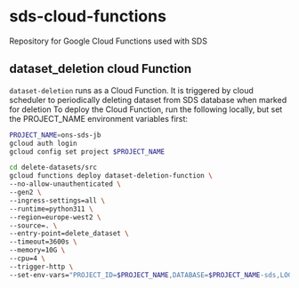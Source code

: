 # sds-cloud-functions

Repository for Google Cloud Functions used with SDS

## dataset_deletion cloud Function

`dataset-deletion` runs as a Cloud Function. It is triggered by cloud scheduler to periodically deleting dataset from SDS database when marked for deletion
To deploy the Cloud Function, run the following locally, but set the PROJECT_NAME environment variables first:

```bash
PROJECT_NAME=ons-sds-jb
gcloud auth login
gcloud config set project $PROJECT_NAME

cd delete-datasets/src
gcloud functions deploy dataset-deletion-function \
--no-allow-unauthenticated \
--gen2 \
--ingress-settings=all \
--runtime=python311 \
--region=europe-west2 \
--source=. \
--entry-point=delete_dataset \
--timeout=3600s \
--memory=10G \
--cpu=4 \
--trigger-http \
--set-env-vars="PROJECT_ID=$PROJECT_NAME,DATABASE=$PROJECT_NAME-sds,LOG_LEVEL=DEBUG,PROCESS_TIMEOUT=3400,DELETION_BATCH_SIZE=100"
```
